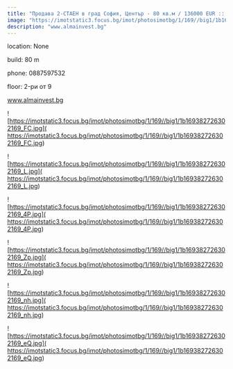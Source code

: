 ```yaml
---
title: "Продава 2-СТАЕН в град София, Център - 80 кв.м / 136000 EUR :: imot.bg Обява"
image: "https://imotstatic3.focus.bg/imot/photosimotbg/1/169//big1/1b169382726302169_v7.jpg"
description: "www.almainvest.bg"
---
```


location: None

build: 80 m

phone: 0887597532

floor: 2-ри от 9

www.almainvest.bg


![https://imotstatic3.focus.bg/imot/photosimotbg/1/169//big1/1b169382726302169_FC.jpg]( https://imotstatic3.focus.bg/imot/photosimotbg/1/169//big1/1b169382726302169_FC.jpg)


![https://imotstatic3.focus.bg/imot/photosimotbg/1/169//big1/1b169382726302169_L.jpg]( https://imotstatic3.focus.bg/imot/photosimotbg/1/169//big1/1b169382726302169_L.jpg)


![https://imotstatic3.focus.bg/imot/photosimotbg/1/169//big1/1b169382726302169_4P.jpg]( https://imotstatic3.focus.bg/imot/photosimotbg/1/169//big1/1b169382726302169_4P.jpg)


![https://imotstatic3.focus.bg/imot/photosimotbg/1/169//big1/1b169382726302169_Zp.jpg]( https://imotstatic3.focus.bg/imot/photosimotbg/1/169//big1/1b169382726302169_Zp.jpg)


![https://imotstatic3.focus.bg/imot/photosimotbg/1/169//big1/1b169382726302169_nh.jpg]( https://imotstatic3.focus.bg/imot/photosimotbg/1/169//big1/1b169382726302169_nh.jpg)


![https://imotstatic3.focus.bg/imot/photosimotbg/1/169//big1/1b169382726302169_eQ.jpg]( https://imotstatic3.focus.bg/imot/photosimotbg/1/169//big1/1b169382726302169_eQ.jpg)


